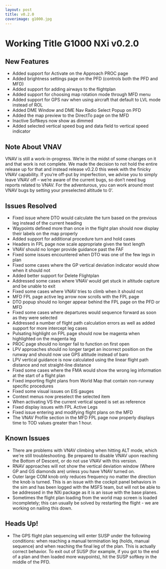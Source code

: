 ```yaml
---
layout: post
title: v0.2.0
coverimage: g1000.jpg
---
```

# Working Title G1000 NXi v0.2.0
## New Features

- Added support for Activate on the Approach PROC page
- Added brightness settings page on the PFD (controls both the PFD and MFD)
- Added support for adding airways to the flightplan
- Added support for choosing map rotation mode through MFD menu
- Added support for GPS nav when using aircraft that default to LVL mode instead of ROL
- Added DME Window and DME Nav Radio Select Popup on PFD
- Added the map preview to the DirectTo page on the MFD
- Inactive Softkeys now show as dimmed
- Added selected vertical speed bug and data field to vertical speed indicator

## Note About VNAV

VNAV is still a work-in-progress. We’re in the midst of some changes on it and that work is not complete. We made the decision to not hold the entire release up for that and instead release v0.2.0 this week with the finicky VNAV capability. If you’re off-put by imperfection, we advise you to simply leave VNAV off – we’re aware of the current bugs, so don’t need bug reports related to VNAV. For the adventurous, you can work around most VNAV bugs by setting your preselected altitude to 0’.

## Issues Resolved

- Fixed issue where DTO would calculate the turn based on the previous leg instead of the current heading
- Waypoints defined more than once in the flight plan should now display their labels on the map properly
- Added support for additional procedure turn and hold cases
- Headers in FPL page now scale appropriate given the text length
- VNAV should no longer provide guidance past the FAF
- Fixed some issues encountered when DTO was one of the few legs in plan
- Fixed some cases where the GP vertical deviation indicator would show when it should not
- Added better support for Delete Flightplan
- Addressed some cases where VNAV would get stuck in altitude capture and be unable to exit
- Fixed some cases where VNAV tries to climb when it should not
- MFD FPL page active leg arrow now scrolls with the FPL page
- DTO popup should no longer appear behind the FPL page on the PFD or MFD
- Fixed some cases where departures would sequence forward as soon as they were selected
- Addressed a number of flight path calculation errors as well as added support for more intercept leg cases
- Pulsating highlight on FPL page should now be magenta when highlighted on the magenta leg
- PROC page should no longer fail to function on first open
- LPV approaches should no longer target an incorrect position on the runway and should now use GPS altitude instead of baro
- LPV vertical guidance is now calculated using the linear flight path distance and not straight-line distance
- Fixed some cases where the FMA would show the wrong leg information at the start of a flight plan
- Fixed importing flight plans from World Map that contain non-runway specific procedures
- Fixed some visual issues on EIS gauges
- Context menus now preselect the selected item
- When activating VS the current vertical speed is set as reference
- Fixed display issues with FPL Active Legs
- Fixed issue entering and modifying flight plans on the MFD
- The VNAV Profile section in the MFD FPL page now properly displays time to TOD values greater than 1 hour.

## Known Issues

- There are problems with VNAV climbing when hitting ALT mode, which we're still troubleshooting. Be prepared to disable VNAV upon reaching the Bottom of Descent, or do not use VNAV with this version.
- RNAV approaches will not show the vertical deviation window (Where GP and GS diamonds are) unless you have VNAV turned on.
- Outer large COM knob only reduces frequency no matter the direction the knob is turned. This is an issue with the cockpit panel behaviors in the sim and has been logged with the MSFS team, but will not be able to be addressed in the NXi package as it is an issue with the base planes.
- Sometimes the flight plan loading from the world map screen is loaded incompletely; this can usually be solved by restarting the flight - we are working on nailing this down.

## Heads Up!
- The GPS flight plan sequencing will enter SUSP under the following conditions: when reaching a manual termination leg (holds, manual sequence) and when reaching the final leg of the plan. This is actually correct behavior. To exit out of SUSP (for example, if you got to the end of a plan and then loaded more waypoints), hit the SUSP softkey in the middle of the PFD.
